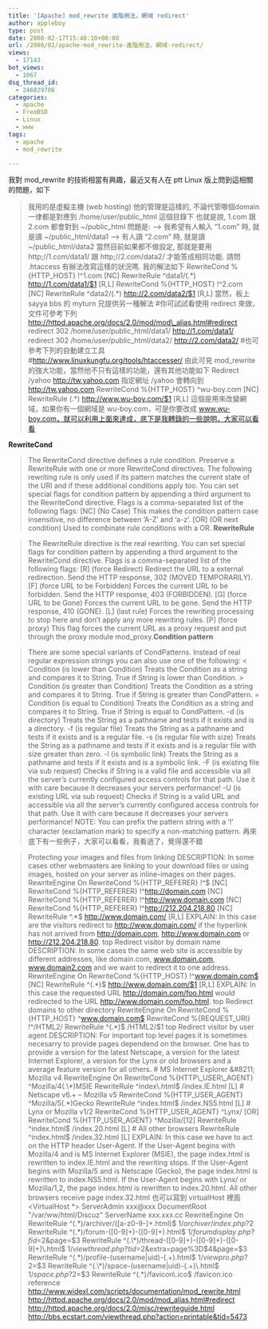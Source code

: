 ```yaml
---
title: '[Apache] mod_rewrite 進階用法，網域 redirect'
author: appleboy
type: post
date: 2008-02-17T15:48:10+00:00
url: /2008/02/apache-mod_rewrite-進階用法，網域-redirect/
views:
  - 17143
bot_views:
  - 1067
dsq_thread_id:
  - 246829706
categories:
  - apache
  - FreeBSD
  - Linux
  - www
tags:
  - apache
  - mod_rewrite

---
```

我對 mod_rewrite 的技術相當有興趣，最近又有人在 ptt Linux 版上問到這相關的問題，如下 

> 我用的是虛擬主機 (web hosting) 他的管理是這樣的, 不論代管哪個domain 一律都是對應到 /home/user/public\_html 這個目錄下 也就是說, 1.com 跟 2.com 都會對到 ~/public\_html 問題是: &#8211;> 我希望有人輸入 &#8220;1.com&#8221; 時, 就是讀 ~/public\_html/data1 &#8211;> 有人讀 &#8220;2.com&#8221; 時, 就是讀 ~/public\_html/data2 當然目前如果都不做設定, 那就是要用 http;//1.com/data1/ 跟 http;//2.com/data2/ 才能答成相同功能. 請問 .htaccess 有辦法改寫這樣的狀況嗎.<!--more--> 我的解法如下 RewriteCond %{HTTP\_HOST} !^1\.com [NC] RewriteRule ^data1/(.\*) http://1.com/data1/$1 [R,L] RewriteCond %{HTTP\_HOST} !^2\.com [NC] RewriteRule ^data2/(.\*) http://2.com/data2/$1 [R,L] 當然，板上 sayya bbs 的 myturn 兄提供另一種解法 #你可試試看使用 redirect 來做，文件可參考下列 http://httpd.apache.org/docs/2.0/mod/mod\_alias.html#redirect redirect 302 /home/user/public\_html/data1/ http://1.com/data1/ redirect 302 /home/user/public\_html/data2/ http://2.com/data2/ #也可參考下列的自動建立工具 #http://www.linuxkungfu.org/tools/htaccesser/ 由此可見 mod\_rewrite 的強大功能，當然他不只有這樣的功能，還有其他功能如下 Redirect /yahoo http://tw.yahoo.com 指定網址 /yahoo 會轉向到 http://tw.yahoo.com RewriteCond %{HTTP_HOST} ^wu-boy\.com [NC] RewriteRule (.*) http://www.wu-boy.com/$1 [R,L] 這個是用來改變網域，如果你有一個網域是 wu-boy.com，可是你要改成 www.wu-boy.com，就可以利用上面來達成，底下是我轉錄的一些說明，大家可以看看 

**RewriteCond** 

> The RewriteCond directive defines a rule condition. Preserve a RewriteRule with one or more RewriteCond directives. The following rewriting rule is only used if its pattern matches the current state of the URI and if these additional conditions apply too. You can set special flags for condition pattern by appending a third argument to the RewriteCond directive. Flags is a comma-separated list of the following flags: \[NC\] (No Case) This makes the condition pattern case insensitive, no difference between &#8216;A-Z&#8217; and &#8216;a-z&#8217;. \[OR\] (OR next condition) Used to combinate rule conditions with a OR. **RewriteRule** 

> The RewriteRule directive is the real rewriting. You can set special flags for condition pattern by appending a third argument to the RewriteCond directive. Flags is a comma-separated list of the following flags: \[R\] (force Redirect) Redirect the URL to a external redirection. Send the HTTP response, 302 (MOVED TEMPORARILY). \[F\] (force URL to be Forbidden) Forces the current URL to be forbidden. Send the HTTP response, 403 (FORBIDDEN). \[G\] (force URL to be Gone) Forces the current URL to be gone. Send the HTTP response, 410 (GONE). \[L\] (last rule) Forces the rewriting processing to stop here and don&#8217;t apply any more rewriting rules. \[P\] (force proxy) This flag forces the current URL as a proxy request and put through the proxy module mod_proxy.**Condition pattern** 

> There are some special variants of CondPatterns. Instead of real regular expression strings you can also use one of the following: < Condition (is lower than Condition) Treats the Condition as a string and compares it to String. True if String is lower than Condition. > Condition (is greater than Condition) Treats the Condition as a string and compares it to String. True if String is greater than CondPattern. = Condition (is equal to Condition) Treats the Condition as a string and compares it to String. True if String is equal to CondPattern. -d (is directory) Treats the String as a pathname and tests if it exists and is a directory. -f (is regular file) Treats the String as a pathname and tests if it exists and is a regular file. -s (is regular file with size) Treats the String as a pathname and tests if it exists and is a regular file with size greater than zero. -l (is symbolic link) Treats the String as a pathname and tests if it exists and is a symbolic link. -F (is existing file via sub request) Checks if String is a valid file and accessible via all the server&#8217;s currently configured access controls for that path. Use it with care because it decreases your servers performance! -U (is existing URL via sub request) Checks if String is a valid URL and accessible via all the server&#8217;s currently configured access controls for that path. Use it with care because it decreases your servers performance! NOTE: You can prefix the pattern string with a &#8216;!&#8217; character (exclamation mark) to specify a non-matching pattern. 再來底下有一些例子，大家可以看看，我看過了，覺得還不錯 

> Protecting your images and files from linking DESCRIPTION: In some cases other webmasters are linking to your download files or using images, hosted on your server as inline-images on their pages. RewriteEngine On RewriteCond %{HTTP\_REFERER} !^$ [NC] RewriteCond %{HTTP\_REFERER} !^http://domain.com [NC] RewriteCond %{HTTP\_REFERER} !^http://www.domain.com [NC] RewriteCond %{HTTP\_REFERER} !^http://212.204.218.80 [NC] RewriteRule ^.\*$ http://www.domain.com/ [R,L] EXPLAIN: In this case are the visitors redirect to http://www.domain.com/ if the hyperlink has not arrived from http://domain.com, http://www.domain.com or http://212.204.218.80. top Redirect visitor by domain name DESCRIPTION: In some cases the same web site is accessible by different addresses, like domain.com, www.domain.com, www.domain2.com and we want to redirect it to one address. RewriteEngine On RewriteCond %{HTTP\_HOST} !^www.domain.com$ [NC] RewriteRule ^(.\*)$ http://www.domain.com/$1 [R,L] EXPLAIN: In this case the requested URL http://domain.com/foo.html would redirected to the URL http://www.domain.com/foo.html. top Redirect domains to other directory RewriteEngine On RewriteCond %{HTTP\_HOST} ^www.domain.com$ RewriteCond %{REQUEST\_URI} !^/HTML2/ RewriteRule ^(.\*)$ /HTML2/$1 top Redirect visitor by user agent DESCRIPTION: For important top level pages it is sometimes necesarry to provide pages dependend on the browser. One has to provide a version for the latest Netscape, a version for the latest Internet Explorer, a version for the Lynx or old browsers and a average feature version for all others. # MS Internet Explorer &#8211; Mozilla v4 RewriteEngine On RewriteCond %{HTTP\_USER\_AGENT} ^Mozilla/4(.\*)MSIE RewriteRule ^index\.html$ /index.IE.html [L] # Netscape v6.+ &#8211; Mozilla v5 RewriteCond %{HTTP\_USER\_AGENT} ^Mozilla/5(.*)Gecko RewriteRule ^index\.html$ /index.NS5.html [L] # Lynx or Mozilla v1/2 RewriteCond %{HTTP\_USER\_AGENT} ^Lynx/ [OR] RewriteCond %{HTTP\_USER_AGENT} ^Mozilla/[12] RewriteRule ^index\.html$ /index.20.html [L] # All other browsers RewriteRule ^index\.html$ /index.32.html [L] EXPLAIN: In this case we have to act on the HTTP header User-Agent. If the User-Agent begins with Mozilla/4 and is MS Internet Explorer (MSIE), the page index.html is rewritten to index.IE.html and the rewriting stops. If the User-Agent begins with Mozilla/5 and is Netscape (Gecko), the page index.html is rewritten to index.NS5.html. If the User-Agent begins with Lynx/ or Mozilla/1,2, the page index.html is rewritten to index.20.html. All other browsers receive page index.32.html  也可以寫到 virtualHost 裡面 <VirtualHost \*> ServerAdmin xxx@xxx DocumentRoot "/var/ww/html/Discuz" ServerName xxx.xxx.cc RewriteEngine On RewriteRule ^(.\*)/archiver/([a-z0-9\-]+\.html)$ $1/archiver/index.php?$2 RewriteRule ^(.\*)/forum-([0-9]+)-([0-9]+)\.html$ $1/forumdisplay.php?fid=$2&page=$3 RewriteRule ^(.\*)/thread-([0-9]+)-([0-9]+)-([0-9]+)\.html$ $1/viewthread.php?tid=$2&extra=page\%3D$4&page=$3 RewriteRule ^(.\*)/profile-(username|uid)-(.+)\.html$ $1/viewpro.php?$2=$3 RewriteRule ^(.\*)/space-(username|uid)-(.+)\.html$ $1/space.php?$2=$3 RewriteRule ^(.*)/favicon\.ico$ /favicon\.ico </VirtualHost> reference <http://www.widexl.com/scripts/documentation/mod_rewrite.html> <http://httpd.apache.org/docs/2.0/mod/mod_alias.html#redirect> <http://httpd.apache.org/docs/2.0/misc/rewriteguide.html> <http://bbs.ecstart.com/viewthread.php?action=printable&tid=5473>